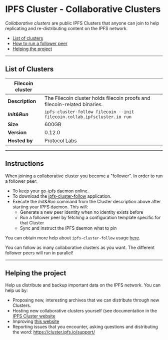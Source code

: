 # IPFS Cluster - Collaborative Clusters

*Collaborative clusters* are public IPFS Clusters that anyone can join to help replicating and re-distributing content on the IPFS network.

* [List of clusters](#list-of-clusters)
* [How to run a follower peer](#instructions)
* [Helping the project](#helping-the-project)

---

## List of Clusters

| Filecoin cluster | |
| - | - |
| **Description** | The Filecoin cluster holds filecoin proofs and filecoin-related binaries. |
| ***Init&Run*** | ```ipfs-cluster-follow filecoin --init filecoin.collab.ipfscluster.io run``` |
| **Size** | 600GB |
| **Version** | 0.12.0 |
| **Hosted by** | Protocol Labs |

---

## Instructions

When joining a collaborative cluster you become a "follower". In order to run a follower peer:

* To keep your [go-ipfs](https://github.com/ipfs/go-ipfs#install) daemon online.
* To download the [ipfs-cluster-follow](https://dist.ipfs.io/#ipfs-cluster-follow) application.
* Execute the *Init&Run* command from the Cluster description above after starting your IPFS daemon. This will:
  * Generate a new peer identity when no identity exists before
  * Run a follower peer by fetching a configuration template specific for that Cluster
  * Sync and instruct the IPFS daemon what to pin

You can obtain more help about `ipfs-cluster-follow` usage [here](https://github.com/ipfs/ipfs-cluster/blob/master/cmd/ipfs-cluster-follow/dist/README.md).

You can follow as many collaborative clusters as you want. The different follower peers will run in parallel!

---

## Helping the project

Help us distribute and backup important data on the IPFS network. You can help us by:

* Proposing new, interesting archives that we can distribute through new Clusters.
* Hosting new collaborative clusters yourself (see documentation in the [IPFS Cluster website](https://cluster.ipfs.io)
* Improving [this website](https://github.com/ipfs-cluster/collab.ipfscluster.io)
* Reporting issues that you encounter, asking questions and distributing the word: https://cluster.ipfs.io/support/
